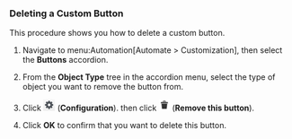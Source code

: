 ### Deleting a Custom Button

This procedure shows you how to delete a custom button.

1.  Navigate to menu:Automation\[Automate \> Customization\], then
    select the **Buttons** accordion.

2.  From the **Object Type** tree in the accordion menu, select the type
    of object you want to remove the button from.

3.  Click ![image](/images/1847.png) (**Configuration**). then click
    ![image](/images/2098.png) (**Remove this button**).

4.  Click **OK** to confirm that you want to delete this button.
